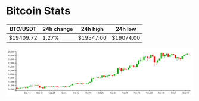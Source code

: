 # Bitcoin Stats

BTC/USDT|24h change|24h high|24h low|
|---|---|---|---|
|$19409.72|1.27%|$19547.00|$19074.00|

<img src="./chart.svg">
